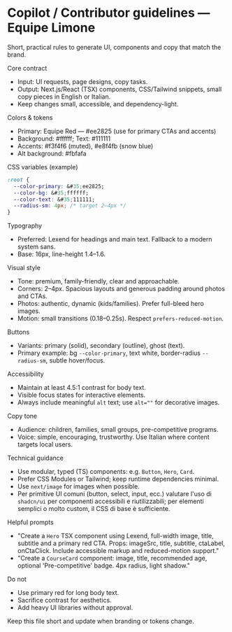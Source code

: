 # Copilot / Contributor guidelines — Equipe Limone

Short, practical rules to generate UI, components and copy that match the brand.

Core contract
- Input: UI requests, page designs, copy tasks.
- Output: Next.js/React (TSX) components, CSS/Tailwind snippets, small copy pieces in English or Italian.
- Keep changes small, accessible, and dependency-light.

Colors & tokens
- Primary: Equipe Red — &#35;ee2825 (use for primary CTAs and accents)
- Background: &#35;ffffff; Text: &#35;111111
- Accents: &#35;f3f4f6 (muted), &#35;e8f4fb (snow blue)
- Alt background: &#35;fbfafa

CSS variables (example)
```css
:root {
  --color-primary: &#35;ee2825;
  --color-bg: &#35;ffffff;
  --color-text: &#35;111111;
  --radius-sm: 4px; /* target 2–4px */
}
```

Typography
- Preferred: Lexend for headings and main text. Fallback to a modern system sans.
- Base: 16px, line-height 1.4–1.6.

Visual style
- Tone: premium, family-friendly, clear and approachable.
- Corners: 2–4px. Spacious layouts and generous padding around photos and CTAs.
- Photos: authentic, dynamic (kids/families). Prefer full-bleed hero images.
- Motion: small transitions (0.18–0.25s). Respect `prefers-reduced-motion`.

Buttons
- Variants: primary (solid), secondary (outline), ghost (text).
- Primary example: bg `--color-primary`, text white, border-radius `--radius-sm`, subtle hover/focus.

Accessibility
- Maintain at least 4.5:1 contrast for body text.
- Visible focus states for interactive elements.
- Always include meaningful `alt` text; use `alt=""` for decorative images.

Copy tone
- Audience: children, families, small groups, pre-competitive programs.
- Voice: simple, encouraging, trustworthy. Use Italian where content targets local users.

Technical guidance
- Use modular, typed (TS) components: e.g. `Button`, `Hero`, `Card`.
- Prefer CSS Modules or Tailwind; keep runtime dependencies minimal.
- Use `next/image` for images when possible.
 - Per primitive UI comuni (button, select, input, ecc.) valutare l'uso di `shadcn/ui` per componenti accessibili e riutilizzabili; per elementi semplici o molto custom, il CSS di base è sufficiente.

Helpful prompts
- "Create a `Hero` TSX component using Lexend, full-width image, title, subtitle and a primary red CTA. Props: imageSrc, title, subtitle, ctaLabel, onCtaClick. Include accessible markup and reduced-motion support."
- "Create a `CourseCard` component: image, title, recommended age, optional 'Pre-competitive' badge. 4px radius, light shadow."

Do not
- Use primary red for long body text.
- Sacrifice contrast for aesthetics.
- Add heavy UI libraries without approval.

Keep this file short and update when branding or tokens change.